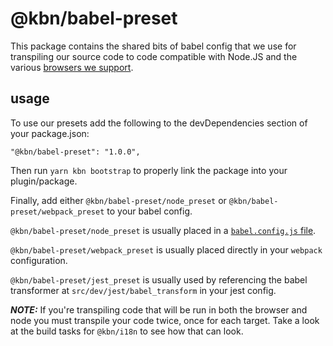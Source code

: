 # @kbn/babel-preset

This package contains the shared bits of babel config that we use for transpiling our source code to code compatible with Node.JS and the various [browsers we support](https://www.elastic.co/support/matrix#matrix_browsers).

## usage

To use our presets add the following to the devDependencies section of your package.json:

```
"@kbn/babel-preset": "1.0.0",
```

Then run `yarn kbn bootstrap` to properly link the package into your plugin/package.

Finally, add either `@kbn/babel-preset/node_preset` or `@kbn/babel-preset/webpack_preset` to your babel config.

`@kbn/babel-preset/node_preset` is usually placed in a [`babel.config.js` file](https://babeljs.io/docs/en/configuration#babelconfigjs).

`@kbn/babel-preset/webpack_preset` is usually placed directly in your `webpack` configuration.

`@kbn/babel-preset/jest_preset` is usually used by referencing the babel transformer at `src/dev/jest/babel_transform` in your jest config.

***NOTE:*** If you're transpiling code that will be run in both the browser and node you must transpile your code twice, once for each target. Take a look at the build tasks for `@kbn/i18n` to see how that can look.